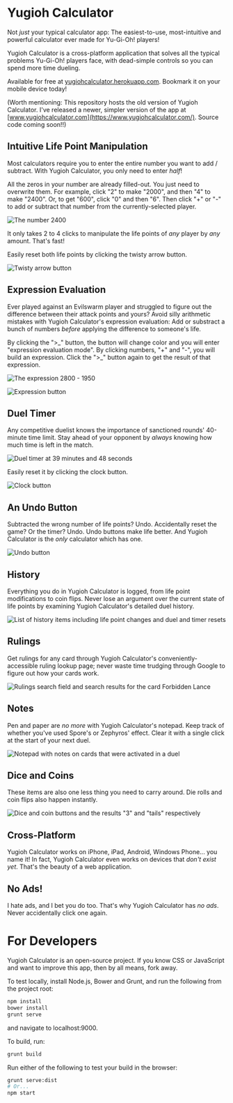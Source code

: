 Yugioh Calculator
=================

Not *just* your typical calculator app: The easiest-to-use, most-intuitive and
powerful calculator ever made for Yu-Gi-Oh! players!

Yugioh Calculator is a cross-platform application that solves all the typical
problems Yu-Gi-Oh! players face, with dead-simple controls so you can spend more
time dueling.

Available for free at
[yugiohcalculator.herokuapp.com](http://yugiohcalculator.herokuapp.com/). Bookmark it on
your mobile device today!

(Worth mentioning: This repository hosts the old version of Yugioh Calculator.
I've released a newer, simpler version of the app
at [www.yugiohcalculator.com](https://www.yugiohcalculator.com/). Source code
coming soon!!)

Intuitive Life Point Manipulation
---------------------------------

Most calculators require you to enter the entire number you want to add /
subtract. With Yugioh Calculator, you only need to enter *half*!

All the zeros in your number are already filled-out. You just need to overwrite
them. For example, click "2" to make "2000", and then "4" to make "2400". Or, to
get "600", click "0" and then "6". Then click "+" or "-" to add or subtract that
number from the currently-selected player.

![The number 2400](resources/images/screenshots/2400.png)

It only takes 2 to 4 clicks to manipulate the life points of *any* player
by *any* amount. That's fast!

Easily reset both life points by clicking the twisty arrow button.

![Twisty arrow button](resources/images/screenshots/reset-button.png)

Expression Evaluation
---------------------

Ever played against an Evilswarm player and struggled to figure out the
difference between their attack points and yours? Avoid silly arithmetic
mistakes with Yugioh Calculator's expression evaluation: Add or substract a
bunch of numbers *before* applying the difference to someone's life.

By clicking the ">\_" button, the button will change color and you will enter
"expression evaluation mode". By clicking numbers, "+" and "-", you will build
an expression. Click the ">\_" button again to get the result of that expression.

![The expression 2800 - 1950](resources/images/screenshots/2800-1950.png)

![Expression button](resources/images/screenshots/expression-button.png)

Duel Timer
----------

Any competitive duelist knows the importance of sanctioned rounds' 40-minute
time limit. Stay ahead of your opponent by *always* knowing how much time is
left in the match.

![Duel timer at 39 minutes and 48 seconds](resources/images/screenshots/timer.png)

Easily reset it by clicking the clock button.

![Clock button](resources/images/screenshots/timer-button.png)

An Undo Button
--------------

Subtracted the wrong number of life points? Undo. Accidentally reset the game?
Or the timer? Undo. Undo buttons make life better. And Yugioh Calculator is the
*only* calculator which has one.

![Undo button](resources/images/screenshots/undo-button.png)

History
-------

Everything you do in Yugioh Calculator is logged, from life point modifications
to coin flips. Never lose an argument over the current state of life points by
examining Yugioh Calculator's detailed duel history.

![List of history items including life point changes and duel and timer resets](resources/images/screenshots/history.png)

Rulings
-------

Get rulings for any card through Yugioh Calculator's conveniently-accessible
ruling lookup page; never waste time trudging through Google to figure out how
your cards work.

![Rulings search field and search results for the card Forbidden Lance](resources/images/screenshots/rulings.png)

Notes
-----

Pen and paper are *no more* with Yugioh Calculator's notepad. Keep track of
whether you've used Spore's or Zephyros' effect. Clear it with a single click at
the start of your next duel.

![Notepad with notes on cards that were activated in a duel](resources/images/screenshots/notes.png)

Dice and Coins
--------------

These items are also one less thing you need to carry around. Die rolls and coin
flips also happen instantly.

![Dice and coin buttons and the results "3" and "tails" respectively](resources/images/screenshots/random.png)

Cross-Platform
--------------

Yugioh Calculator works on iPhone, iPad, Android, Windows Phone... you name it!
In fact, Yugioh Calculator even works on devices that *don't exist yet*. That's
the beauty of a web application.

No Ads!
-------

I hate ads, and I bet you do too. That's why Yugioh Calculator has *no
ads*. Never accidentally click one again.

For Developers
==============

Yugioh Calculator is an open-source project. If you know CSS or JavaScript and
want to improve this app, then by all means, fork away.

To test locally, install Node.js, Bower and Grunt, and run the following from the
project root:

```bash
npm install
bower install
grunt serve
```

and navigate to localhost:9000.

To build, run:

```bash
grunt build
```

Run either of the following to test your build in the browser:

```bash
grunt serve:dist
# Or...
npm start
```

